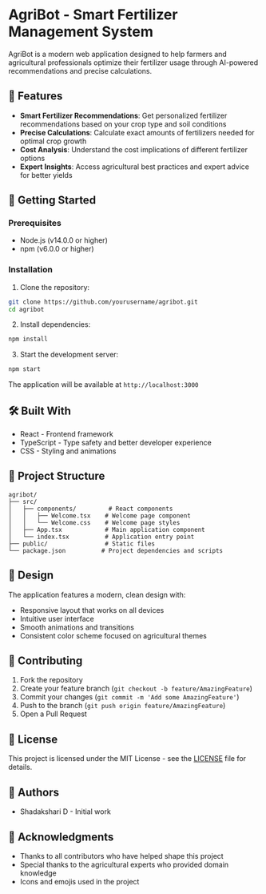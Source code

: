 # AgriBot - Smart Fertilizer Management System

AgriBot is a modern web application designed to help farmers and agricultural professionals optimize their fertilizer usage through AI-powered recommendations and precise calculations.

## 🌟 Features

- **Smart Fertilizer Recommendations**: Get personalized fertilizer recommendations based on your crop type and soil conditions
- **Precise Calculations**: Calculate exact amounts of fertilizers needed for optimal crop growth
- **Cost Analysis**: Understand the cost implications of different fertilizer options
- **Expert Insights**: Access agricultural best practices and expert advice for better yields

## 🚀 Getting Started

### Prerequisites

- Node.js (v14.0.0 or higher)
- npm (v6.0.0 or higher)

### Installation

1. Clone the repository:
```bash
git clone https://github.com/yourusername/agribot.git
cd agribot
```

2. Install dependencies:
```bash
npm install
```

3. Start the development server:
```bash
npm start
```

The application will be available at `http://localhost:3000`

## 🛠️ Built With

- React - Frontend framework
- TypeScript - Type safety and better developer experience
- CSS - Styling and animations

## 📁 Project Structure

```
agribot/
├── src/
│   ├── components/         # React components
│   │   ├── Welcome.tsx    # Welcome page component
│   │   └── Welcome.css    # Welcome page styles
│   ├── App.tsx            # Main application component
│   └── index.tsx          # Application entry point
├── public/                # Static files
└── package.json          # Project dependencies and scripts
```

## 🎨 Design

The application features a modern, clean design with:
- Responsive layout that works on all devices
- Intuitive user interface
- Smooth animations and transitions
- Consistent color scheme focused on agricultural themes

## 🤝 Contributing

1. Fork the repository
2. Create your feature branch (`git checkout -b feature/AmazingFeature`)
3. Commit your changes (`git commit -m 'Add some AmazingFeature'`)
4. Push to the branch (`git push origin feature/AmazingFeature`)
5. Open a Pull Request

## 📝 License

This project is licensed under the MIT License - see the [LICENSE](LICENSE) file for details.

## 👥 Authors

- Shadakshari D - Initial work

## 🙏 Acknowledgments

- Thanks to all contributors who have helped shape this project
- Special thanks to the agricultural experts who provided domain knowledge
- Icons and emojis used in the project 
